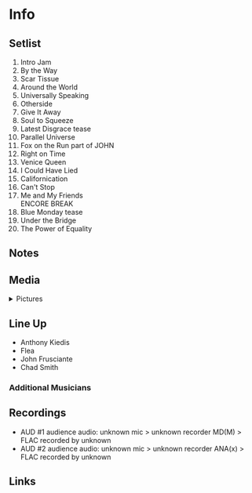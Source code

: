 # Info

## Setlist

1. Intro Jam
2. By the Way
3. Scar Tissue
4. Around the World
5. Universally Speaking
6. Otherside
7. Give It Away
8. Soul to Squeeze
9. Latest Disgrace tease
10. Parallel Universe
11. Fox on the Run part of JOHN
12. Right on Time
13. Venice Queen
14. I Could Have Lied
15. Californication
16. Can't Stop
17. Me and My Friends
<br> ENCORE BREAK
18. Blue Monday tease
19. Under the Bridge
20. The Power of Equality

## Notes

## Media 

<details>
  <summary>Pictures</summary>
  <!--<img alt="Setlist" title="Setlist" src="_.jpg" height="200" />
  <img alt="Ticket" title="Ticket" src="_.jpg" height="200" />
  <img alt="Flyer" title="Flyer" src="_.jpg" height="200" />
  <img alt="Clipping" title="Clipping" src="_.jpg" height="200" />-->
</details>

## Line Up

* Anthony Kiedis
* Flea
* John Frusciante
* Chad Smith

### Additional Musicians

## Recordings

* AUD #1 audience audio: unknown mic > unknown recorder MD(M) > FLAC recorded by unknown  
* AUD #2 audience audio: unknown mic > unknown recorder ANA(x) > FLAC recorded by unknown

## Links
